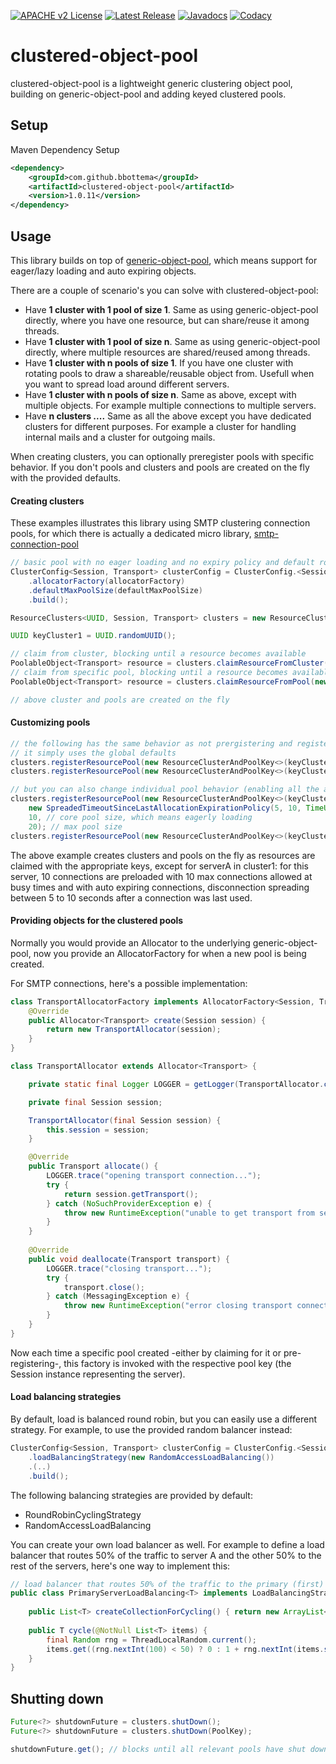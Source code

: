 [![APACHE v2 License](https://img.shields.io/badge/license-apachev2-blue.svg?style=flat)](LICENSE-2.0.txt) 
[![Latest Release](https://img.shields.io/maven-central/v/com.github.bbottema/clustered-object-pool.svg?style=flat)](http://search.maven.org/#search%7Cgav%7C1%7Cg%3A%22com.github.bbottema%22%20AND%20a%3A%22clustered-object-pool%22) 
[![Javadocs](https://img.shields.io/badge/javadoc-1.0.11-brightgreen.svg?color=brightgreen)](https://www.javadoc.io/doc/com.github.bbottema/clustered-object-pool) 
[![Codacy](https://img.shields.io/codacy/grade/7a0dc698534d4c9eb459709f7c3fbfe5.svg?style=flat)](https://www.codacy.com/app/b-bottema/clustered-object-pool)

# clustered-object-pool

clustered-object-pool is a lightweight generic clustering object pool, building on generic-object-pool and adding
keyed clustered pools.

## Setup

Maven Dependency Setup

```xml
<dependency>
	<groupId>com.github.bbottema</groupId>
	<artifactId>clustered-object-pool</artifactId>
	<version>1.0.11</version>
</dependency>
```

## Usage

This library builds on top of [generic-object-pool](https://github.com/bbottema/generic-object-pool), which means support for eager/lazy loading and auto expiring objects.

There are a couple of scenario's you can solve with clustered-object-pool:
- Have **1 cluster with 1 pool of size 1**. Same as using generic-object-pool directly, where you have one resource, but can share/reuse it among threads.
- Have **1 cluster with 1 pool of size n**. Same as using generic-object-pool directly, where multiple resources are shared/reused among threads.
- Have **1 cluster with n pools of size 1**. If you have one cluster with rotating pools to draw a shareable/reusable object from. Usefull when you want to spread load around different servers.
- Have **1 cluster with n pools of size n**. Same as above, except with multiple objects. For example multiple connections to multiple servers. 
- Have **n clusters ....** Same as all the above except you have dedicated clusters for different purposes. For example a cluster for handling internal mails and a cluster for outgoing mails. 

When creating clusters, you can optionally preregister pools with specific behavior. 
If you don't pools and clusters and pools are created on the fly with the provided defaults.

#### Creating clusters

These examples illustrates this library using SMTP clustering connection pools, 
for which there is actually a dedicated micro library, [smtp-connection-pool](https://github.com/simple-java-mail/smtp-connection-pool)

```java
// basic pool with no eager loading and no expiry policy and default round robin pool rotation
ClusterConfig<Session, Transport> clusterConfig = ClusterConfig.<Session, Transport>builder()
    .allocatorFactory(allocatorFactory)
    .defaultMaxPoolSize(defaultMaxPoolSize)
    .build();

ResourceClusters<UUID, Session, Transport> clusters = new ResourceClusters<>(clusterConfig);

UUID keyCluster1 = UUID.randomUUID();

// claim from cluster, blocking until a resource becomes available
PoolableObject<Transport> resource = clusters.claimResourceFromCluster(keyCluster1);
// claim from specific pool, blocking until a resource becomes available
PoolableObject<Transport> resource = clusters.claimResourceFromPool(new ResourceClusterAndPoolKey<>(keyCluster1, SessionToServerA));

// above cluster and pools are created on the fly
```

#### Customizing pools

```java
// the following has the same behavior as not prergistering and registering on the fly when claiming resources
// it simply uses the global defaults
clusters.registerResourcePool(new ResourceClusterAndPoolKey<>(keyCluster1, SessionForServerA));
clusters.registerResourcePool(new ResourceClusterAndPoolKey<>(keyCluster1, SessionForServerB));

// but you can also change individual pool behavior (enabling all the aforementioned scenario's):
clusters.registerResourcePool(new ResourceClusterAndPoolKey<>(keyCluster1, SessionForServerA),
    new SpreadedTimeoutSinceLastAllocationExpirationPolicy(5, 10, TimeUnit.SECONDS),
    10, // core pool size, which means eagerly loading
    20); // max pool size
clusters.registerResourcePool(new ResourceClusterAndPoolKey<>(keyCluster1, SessionForServerB));
````

The above example creates clusters and pools on the fly as resources are claimed with the appropriate keys, 
except for serverA in cluster1: for this server, 10 connections are preloaded with 10 max connections allowed at
busy times and with auto expiring connections, disconnection spreading between 5 to 10 seconds after a connection was last used.

#### Providing objects for the clustered pools

Normally you would provide an Allocator to the underlying generic-object-pool, now you provide an AllocatorFactory for
when a new pool is being created.

For SMTP connections, here's a possible implementation:

```java
class TransportAllocatorFactory implements AllocatorFactory<Session, Transport> {
	@Override
	public Allocator<Transport> create(Session session) {
		return new TransportAllocator(session);
	}
}

class TransportAllocator extends Allocator<Transport> {

	private static final Logger LOGGER = getLogger(TransportAllocator.class);

	private final Session session;

	TransportAllocator(final Session session) {
		this.session = session;
	}

	@Override
	public Transport allocate() {
		LOGGER.trace("opening transport connection...");
		try {
			return session.getTransport();
		} catch (NoSuchProviderException e) {
			throw new RuntimeException("unable to get transport from session", e);
		}
	}
	
	@Override
	public void deallocate(Transport transport) {
		LOGGER.trace("closing transport...");
		try {
			transport.close();
		} catch (MessagingException e) {
			throw new RuntimeException("error closing transport connection", e);
		}
	}
}
```
Now each time a specific pool created -either by claiming for it or pre-registering-, this factory is invoked
with the respective pool key (the Session instance representing the server).

#### Load balancing strategies

By default, load is balanced round robin, but you can easily use a different strategy. For example, to use the provided random balancer instead:

```java
ClusterConfig<Session, Transport> clusterConfig = ClusterConfig.<Session, Transport>builder()
    .loadBalancingStrategy(new RandomAccessLoadBalancing())
    .(..)
    .build();
```

The following balancing strategies are provided by default:
- RoundRobinCyclingStrategy
- RandomAccessLoadBalancing

You can create your own load balancer as well. For example to define a load balancer that routes 50% of the traffic to server A and the other 50% to the rest of the servers, here's one way 
to implement this:

```java
// load balancer that routes 50% of the traffic to the primary (first) server
public class PrimaryServerLoadBalancing<T> implements LoadBalancingStrategy<T, List<T>> {
	
	public List<T> createCollectionForCycling() { return new ArrayList<>(); }
	
	public T cycle(@NotNull List<T> items) {
		final Random rng = ThreadLocalRandom.current();
		items.get((rng.nextInt(100) < 50) ? 0 : 1 + rng.nextInt(items.size() - 1));
	}
}
```

## Shutting down

```java
Future<?> shutdownFuture = clusters.shutDown();
Future<?> shutdownFuture = clusters.shutDown(PoolKey);

shutdownFuture.get(); // blocks until all relevant pools have shut down
```